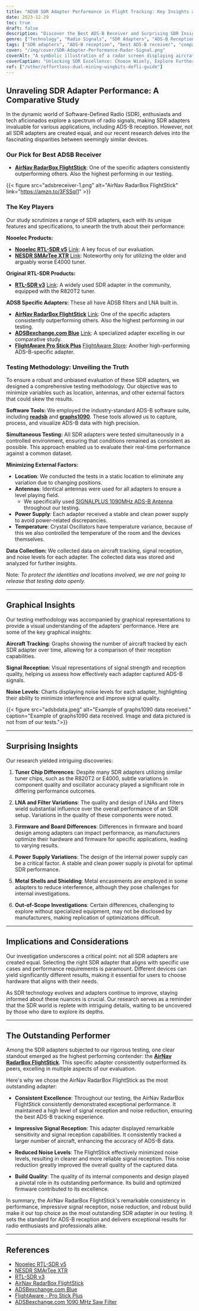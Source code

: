 ```yaml
---
title: "ADSB SDR Adapter Performance in Flight Tracking: Key Insights and Comparisons"
date: 2023-12-29
toc: true
draft: false
description: "Discover the Best ADS-B Receiver and Surprising SDR Insights. Make Informed Choices for SDR Technology. Click for Expert Recommendations!"
genre: ["Technology", "Radio Signals", "SDR Adapters", "ADS-B Reception", "Comparative Study", "Wireless Communication", "Electronics", "Hardware Evaluation", "RF Signal Processing", "Data Visualization"]
tags: ["SDR adapters", "ADS-B reception", "best ADS-B receiver", "comparative study", "SDR technology", "radio signals", "wireless communication", "hardware evaluation", "RF signal processing", "data visualization", "tuner chip differences", "LNA and filter variations", "firmware differences", "power supply quality", "metal shielding", "SDR performance", "radio technology", "antenna quality", "signal reception", "noise levels", "performance optimization", "aircraft tracking", "technology insights", "hardware selection", "RF equipment", "ADS-B technology", "tech recommendations", "SDR research", "RF devices", "communication hardware"]
cover: "/img/cover/SDR-Adapter-Performance-Radar-Signal.png"
coverAlt: "A symbolic illustration of a radar screen displaying aircraft signals."
coverCaption: "Unlocking SDR Excellence: Choose Wisely, Explore Further."
ref: ["/other/effortless-dual-mining-wingbits-defli-guide"]
---
```


## Unraveling SDR Adapter Performance: A Comparative Study

In the dynamic world of Software-Defined Radio (SDR), enthusiasts and tech aficionados explore a spectrum of radio signals, making SDR adapters invaluable for various applications, including ADS-B reception. However, not all SDR adapters are created equal, and our recent research delves into the fascinating disparities between seemingly similar devices.

### Our Pick for Best ADSB Receiver

- [**AirNav RadarBox FlightStick**](https://amzn.to/3FSSql1): One of the specific adapters consistently outperforming others. Also the highest performing in our testing.

{{< figure src="adsbreceiver-1.png" alt="AirNav RadarBox FlightStick" link="https://amzn.to/3FSSql1" >}}

### The Key Players

Our study scrutinizes a range of SDR adapters, each with its unique features and specifications, to unearth the truth about their performance:

**Nooelec Products:**
- [**Nooelec RTL-SDR v5**](https://amzn.to/40ApW9d) [Link](https://amzn.to/40ApW9d): A key focus of our evaluation.
- [**NESDR SMArTee XTR**](https://amzn.to/3uf51g8) [Link](https://amzn.to/3uf51g8): Noteworthy only for utilizing the older and arguably worse E4000 tuner.

**Original RTL-SDR Products:**
- [**RTL-SDR v3**](https://amzn.to/3MDcNq9) [Link](https://amzn.to/3MDcNq9): A widely used SDR adapter in the community, equipped with the R820T2 tuner.

**ADSB Specific Adapters:**
These all have ADSB filters and LNA built in.
- [**AirNav RadarBox FlightStick**](https://amzn.to/3FSSql1) [Link](https://amzn.to/3FSSql1): One of the specific adapters consistently outperforming others. Also the highest performing in our testing.
- [**ADSBexchange.com Blue**](https://amzn.to/40vnv85) [Link](https://amzn.to/40vnv85): A specialized adapter excelling in our comparative study.
- [**FlightAware Pro Stick Plus**](https://flightaware.store/products/pro-stick-plus) [FlightAware Store](https://flightaware.store/products/pro-stick-plus): Another high-performing ADS-B-specific adapter.

### Testing Methodology: Unveiling the Truth

To ensure a robust and unbiased evaluation of these SDR adapters, we designed a comprehensive testing methodology. Our objective was to minimize variables such as location, antennas, and other external factors that could skew the results.

**Software Tools:**
We employed the industry-standard ADS-B software suite, including [**readsb**](https://github.com/wiedehopf/readsb) and [**graphs1090**](https://github.com/wiedehopf/graphs1090). These tools allowed us to capture, process, and visualize ADS-B data with high precision.

**Simultaneous Testing:**
All SDR adapters were tested simultaneously in a controlled environment, ensuring that conditions remained as consistent as possible. This approach enabled us to evaluate their real-time performance against a common dataset.

**Minimizing External Factors:**
- **Location**: We conducted the tests in a static location to eliminate any variation due to changing positions.
- **Antennas**: Identical antennas were used for all adapters to ensure a level playing field.
  - We specifically used [SIGNALPLUS 1090MHz ADS-B Antenna](https://amzn.to/3Syot1d) throughout our testing. 
- **Power Supply**: Each adapter received a stable and clean power supply to avoid power-related discrepancies.
- **Temperature**: Crystal Oscillators have temperature variance, because of this we also controlled the temperature of the room and the devices themselves.

**Data Collection:**
We collected data on aircraft tracking, signal reception, and noise levels for each adapter. The collected data was stored and analyzed for further insights. 

Note: *To protect the identities and locations involved, we are not going to release that testing data openly.*

_____

## Graphical Insights

Our testing methodology was accompanied by graphical representations to provide a visual understanding of the adapters' performance. Here are some of the key graphical insights:

**Aircraft Tracking**: Graphs showing the number of aircraft tracked by each SDR adapter over time, allowing for a comparison of their reception capabilities.

**Signal Reception**: Visual representations of signal strength and reception quality, helping us assess how effectively each adapter captured ADS-B signals.

**Noise Levels**: Charts displaying noise levels for each adapter, highlighting their ability to minimize interference and improve signal quality.

{{< figure src="adsbdata.jpeg" alt="Example of graphs1090 data received." caption="Example of graphs1090 data received. Image and data pictured is not from of our tests.">}}

______

## Surprising Insights

Our research yielded intriguing discoveries:

1. **Tuner Chip Differences**: Despite many SDR adapters utilizing similar tuner chips, such as the R820T2 or E4000, subtle variations in component quality and oscillator accuracy played a significant role in differing performance outcomes.

2. **LNA and Filter Variations**: The quality and design of LNAs and filters wield substantial influence over the overall performance of an SDR setup. Variations in the quality of these components were noted.

3. **Firmware and Board Differences**: Differences in firmware and board design among adapters can impact performance, as manufacturers optimize their hardware and firmware for specific applications, leading to varying results.

4. **Power Supply Variations**: The design of the internal power supply can be a critical factor. A stable and clean power supply is pivotal for optimal SDR performance.

5. **Metal Shells and Shielding**: Metal encasements are employed in some adapters to reduce interference, although they pose challenges for internal investigations.

6. **Out-of-Scope Investigations**: Certain differences, challenging to explore without specialized equipment, may not be disclosed by manufacturers, making replication of optimizations difficult.

______

## Implications and Considerations

Our investigation underscores a critical point: not all SDR adapters are created equal. Selecting the right SDR adapter that aligns with specific use cases and performance requirements is paramount. Different devices can yield significantly different results, making it essential for users to choose hardware that aligns with their needs.

As SDR technology evolves and adapters continue to improve, staying informed about these nuances is crucial. Our research serves as a reminder that the SDR world is replete with intriguing details, waiting to be uncovered by those who dare to explore its depths.

______

## The Outstanding Performer

Among the SDR adapters subjected to our rigorous testing, one clear standout emerged as the highest performing contender: the [**AirNav RadarBox FlightStick**](https://amzn.to/3FSSql1). This specific adapter consistently outperformed its peers, excelling in multiple aspects of our evaluation.

Here's why we chose the AirNav RadarBox FlightStick as the most outstanding adapter:

- **Consistent Excellence**: Throughout our testing, the AirNav RadarBox FlightStick consistently demonstrated exceptional performance. It maintained a high level of signal reception and noise reduction, ensuring the best ADS-B tracking experience.

- **Impressive Signal Reception**: This adapter displayed remarkable sensitivity and signal reception capabilities. It consistently tracked a larger number of aircraft, enhancing the accuracy of ADS-B data.

- **Reduced Noise Levels**: The FlightStick effectively minimized noise levels, resulting in clearer and more reliable signal reception. This noise reduction greatly improved the overall quality of the captured data.

- **Build Quality**: The quality of its internal components and design played a pivotal role in its outstanding performance. Its build and optimized firmware contributed to its excellence.

In summary, the AirNav RadarBox FlightStick's remarkable consistency in performance, impressive signal reception, noise reduction, and robust build make it our top choice as the most outstanding SDR adapter in our testing. It sets the standard for ADS-B reception and delivers exceptional results for radio enthusiasts and professionals alike.
______

## References

- [Nooelec RTL-SDR v5](https://amzn.to/40ApW9d)
- [NESDR SMArTee XTR](https://amzn.to/3uf51g8)
- [RTL-SDR v3](https://amzn.to/3MDcNq9)
- [AirNav RadarBox FlightStick](https://amzn.to/3FSSql1)
- [ADSBexchange.com Blue](https://amzn.to/40vnv85)
- [FlightAware - Pro Stick Plus](https://flightaware.store/products/pro-stick-plus)
- [ADSBexchange.com 1090 MHz Saw Filter](https://amzn.to/3QAKBp1)
